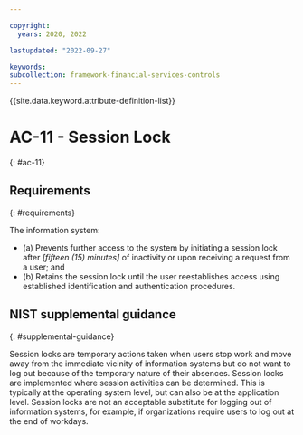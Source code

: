 ```yaml
---

copyright:
  years: 2020, 2022

lastupdated: "2022-09-27"

keywords: 
subcollection: framework-financial-services-controls
---
```


{{site.data.keyword.attribute-definition-list}}

         
# AC-11 - Session Lock
{: #ac-11}

## Requirements
{: #requirements}

The information system:

- (a) Prevents further access to the system by initiating a session lock after _[fifteen (15) minutes]_ of inactivity or upon receiving a request from a user; and
- (b) Retains the session lock until the user reestablishes access using established identification and authentication procedures.

## NIST supplemental guidance
{: #supplemental-guidance}

Session locks are temporary actions taken when users stop work and move away from the immediate vicinity of information systems but do not want to log out because of the temporary nature of their absences. Session locks are implemented where session activities can be determined. This is typically at the operating system level, but can also be at the application level. Session locks are not an acceptable substitute for logging out of information systems, for example, if organizations require users to log out at the end of workdays.



